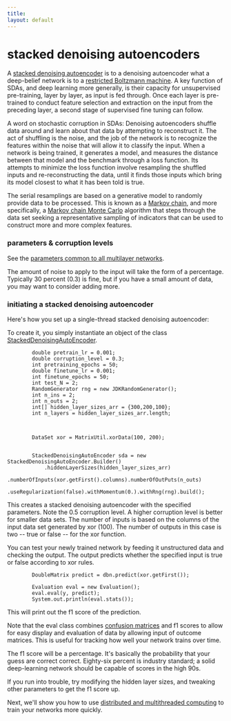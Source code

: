 ```yaml
---
title: 
layout: default
---
```


# stacked denoising autoencoders

A [stacked denoising autoencoder](http://deeplearning.net/tutorial/SdA.html) is to a denoising autoencoder what a deep-belief network is to a [restricted Boltzmann machine](../restrictedboltzmannmachine.html). A key function of SDAs, and deep learning more generally, is their capacity for unsupervised pre-training, layer by layer, as input is fed through. Once each layer is pre-trained to conduct feature selection and extraction on the input from the preceding layer, a second stage of supervised fine tuning can follow. 

A word on stochastic corruption in SDAs: Denoising autoencoders shuffle data around and learn about that data by attempting to reconstruct it. The act of shuffling is the noise, and the job of the network is to recognize the features within the noise that will allow it to classify the input. When a network is being trained, it generates a model, and measures the distance between that model and the benchmark through a loss function. Its attempts to minimize the loss function involve resampling the shuffled inputs and re-reconstructing the data, until it finds those inputs which bring its model closest to what it has been told is true. 

The serial resamplings are based on a generative model to randomly provide data to be processed. This is known as a [Markov chain](https://en.wikipedia.org/wiki/Markov_chain#Steady-state_analysis_and_limiting_distributions), and more specifically, a [Markov chain Monte Carlo](https://en.wikipedia.org/wiki/Markov_chain_Monte_Carlo) algorithm that steps through the data set seeking a representative sampling of indicators that can be used to construct more and more complex features.

### parameters & corruption levels

See the [parameters common to all multilayer networks](../multinetwork.html). 

The amount of noise to apply to the input will take the form of a percentage. Typically 30 percent (0.3) is fine, but if you have a small amount of data, you may want to consider adding more.

### initiating a stacked denoising autoencoder

Here's how you set up a single-thread stacked denoising autoencoder: 

To create it, you simply instantiate an object of the class [StackedDenoisingAutoEncoder](../doc/org/deeplearning4j/sda/StackedDenoisingAutoEncoder.html).

		    double pretrain_lr = 0.001;
			double corruption_level = 0.3;
			int pretraining_epochs = 50;
			double finetune_lr = 0.001;
			int finetune_epochs = 50;
			int test_N = 2;
			RandomGenerator rng = new JDKRandomGenerator();
			int n_ins = 2;
			int n_outs = 2;
			int[] hidden_layer_sizes_arr = {300,200,100};
			int n_layers = hidden_layer_sizes_arr.length;



		    DataSet xor = MatrixUtil.xorData(100, 200);


		    StackedDenoisingAutoEncoder sda = new StackedDenoisingAutoEncoder.Builder()
				.hiddenLayerSizes(hidden_layer_sizes_arr)
				.numberOfInputs(xor.getFirst().columns).numberOfOutPuts(n_outs)
				.useRegularization(false).withMomentum(0.).withRng(rng).build();


This creates a stacked denoising autoencoder with the specified parameters. Note the 0.5 corruption level. A higher corruption level is better for smaller data sets. The number of inputs is based on the columns of the input data set generated by xor (100). The number of outputs in this case is two -- true or false -- for the xor function.

You can test your newly trained network by feeding it unstructured data and checking the output. The output predicts whether the specified input is true or false according to xor rules.


			DoubleMatrix predict = dbn.predict(xor.getFirst());

			Evaluation eval = new Evaluation();
			eval.eval(y, predict);
			System.out.println(eval.stats());


This will print out the f1 score of the prediction.

Note that the eval class combines [confusion matrices](../glossary.html#confusionmatrix) and f1 scores to allow for easy display and evaluation of data by allowing input of outcome matrices. This is useful for tracking how well your network trains over time. 

The f1 score will be a percentage. It's basically the probability that your guess are correct correct. Eighty-six percent is industry standard; a solid deep-learning network should be capable of scores in the high 90s.

If you run into trouble, try modifying the hidden layer sizes, and tweaking other parameters to get the f1 score up.

Next, we'll show you how to use [distributed and multithreaded computing](../scaleout.html) to train your networks more quickly.